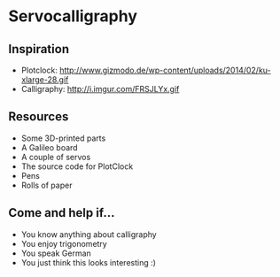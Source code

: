 Servocalligraphy
================

Inspiration
-----------

* Plotclock: http://www.gizmodo.de/wp-content/uploads/2014/02/ku-xlarge-28.gif
* Calligraphy: http://i.imgur.com/FRSJLYx.gif

Resources
---------

* Some 3D-printed parts
* A Galileo board
* A couple of servos
* The source code for PlotClock
* Pens
* Rolls of paper

Come and help if...
-------------------

* You know anything about calligraphy
* You enjoy trigonometry
* You speak German
* You just think this looks interesting :)
